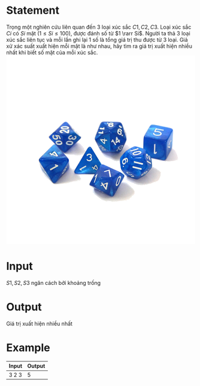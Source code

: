 # Statement
Trọng một nghiên cứu liên quan đến 3 loại xúc sắc $C1, C2, C3$. Loại xúc sắc $Ci$ có $Si$ mặt $(1 \le Si \le 100)$, được đánh số từ $1 \rarr Si$. Người ta thả 3 loại xúc sắc liên tục và mỗi lần ghi lại 1 số là tổng giá trị thu được từ 3 loại. Giả xử xác suất xuất hiện mỗi mặt là như nhau, hãy tìm ra giá trị xuất hiện nhiều nhất khi biết số mặt của mỗi xúc sắc.
![xuc-sac](xuc-xac.jpg)
# Input
$S1, S2, S3$ ngăn cách bởi khoảng trống
# Output
Giá trị xuất hiện nhiều nhất
# Example
Input | Output
--- | ---
3 2 3 | 5